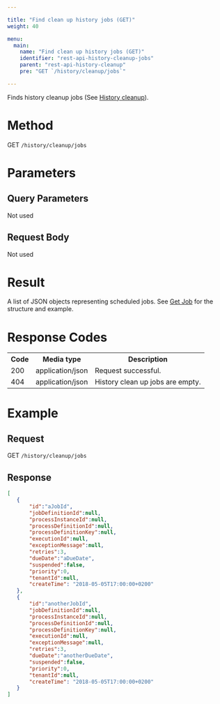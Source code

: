 ```yaml
---

title: "Find clean up history jobs (GET)"
weight: 40

menu:
  main:
    name: "Find clean up history jobs (GET)"
    identifier: "rest-api-history-cleanup-jobs"
    parent: "rest-api-history-cleanup"
    pre: "GET `/history/cleanup/jobs`"

---
```

Finds history cleanup jobs (See [History cleanup](../../user-guide/process-engine/history.md#history-cleanup">}})).

# Method

GET `/history/cleanup/jobs`


# Parameters

## Query Parameters

Not used

## Request Body

Not used

# Result

A list of JSON objects representing scheduled jobs.
See [Get Job](../../reference/rest/job/get.md#result) for the structure and example.

# Response Codes

<table class="table table-striped">
  <tr>
    <th>Code</th>
    <th>Media type</th>
    <th>Description</th>
  </tr>
  <tr>
    <td>200</td>
    <td>application/json</td>
    <td>Request successful.</td>
  </tr>
   <tr>
    <td>404</td>
    <td>application/json</td>
    <td>History clean up jobs are empty.</td>
  </tr>
</table>

# Example

## Request

GET `/history/cleanup/jobs`

## Response

```json
[
   {
       "id":"aJobId",
       "jobDefinitionId":null,
       "processInstanceId":null,
       "processDefinitionId":null,
       "processDefinitionKey":null,
       "executionId":null,
       "exceptionMessage":null,
       "retries":3,
       "dueDate":"aDueDate",
       "suspended":false,
       "priority":0,
       "tenantId":null,
       "createTime": "2018-05-05T17:00:00+0200"
   },
   {
       "id":"anotherJobId",
       "jobDefinitionId":null,
       "processInstanceId":null,
       "processDefinitionId":null,
       "processDefinitionKey":null,
       "executionId":null,
       "exceptionMessage":null,
       "retries":3,
       "dueDate":"anotherDueDate",
       "suspended":false,
       "priority":0,
       "tenantId":null,
       "createTime": "2018-05-05T17:00:00+0200"
   }
]
```

